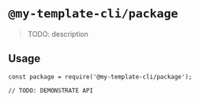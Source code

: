 # `@my-template-cli/package`

> TODO: description

## Usage

```
const package = require('@my-template-cli/package');

// TODO: DEMONSTRATE API
```
